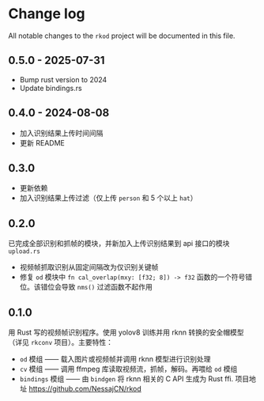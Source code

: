 # Change log

All notable changes to the `rkod` project will be documented in this file.

## 0.5.0 - 2025-07-31

- Bump rust version to 2024
- Update bindings.rs

## 0.4.0 - 2024-08-08

- 加入识别结果上传时间间隔
- 更新 README

## 0.3.0

- 更新依赖
- 加入识别结果上传过滤（仅上传 `person` 和 5 个以上 `hat`）

## 0.2.0

已完成全部识别和抓帧的模块，并新加入上传识别结果到 api 接口的模块 `upload.rs`
- 视频帧抓取识别从固定间隔改为仅识别关键帧
- 修复 `od` 模块中 `fn cal_overlap(mxy: [f32; 8]) -> f32` 函数的一个符号错位。该错位会导致 `nms()` 过滤函数不起作用

## 0.1.0

用 Rust 写的视频帧识别程序。使用 yolov8 训练并用 rknn 转换的安全帽模型（详见 `rkconv` 项目）。主要特性：
- `od` 模组 —— 载入图片或视频帧并调用 rknn 模型进行识别处理
- `cv` 模组 —— 调用 ffmpeg 库读取视频流，抓帧，解码。再喂给 `od` 模组
- `bindings` 模组 —— 由 `bindgen` 将 rknn 相关的 C API 生成为 Rust ffi.
项目地址 https://github.com/NessajCN/rkod